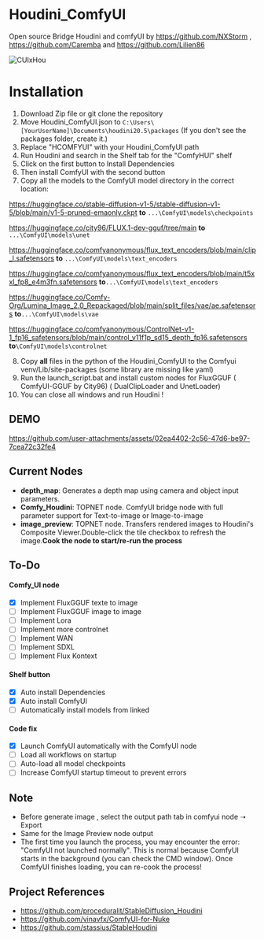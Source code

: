 # Houdini_ComfyUI

Open source Bridge Houdini and comfyUI by https://github.com/NXStorm , https://github.com/Caremba and https://github.com/Lilien86

![CUIxHou](https://github.com/user-attachments/assets/023f25e5-3344-4e1e-844b-d42d01563cd8)


# Installation

1. Download Zip file or git clone the repository
2. Move Houdini_ComfyUI.json to `C:\Users\[YourUserName]\Documents\houdini20.5\packages`
(If you don't see the packages folder, create it.)
3. Replace "HCOMFYUI" with your Houdini_ComfyUI path
4. Run Houdini and search in the Shelf tab for the "ComfyHUI" shelf
5. Click on the first button to Install Dependencies
6. Then install ComfyUI with the second button
7. Copy all the models to the ComfyUI model directory in the correct location:


https://huggingface.co/stable-diffusion-v1-5/stable-diffusion-v1-5/blob/main/v1-5-pruned-emaonly.ckpt 
 **to** `...\ComfyUI\models\checkpoints`

https://huggingface.co/city96/FLUX.1-dev-gguf/tree/main 
 **to** `...\ComfyUI\models\unet`

https://huggingface.co/comfyanonymous/flux_text_encoders/blob/main/clip_l.safetensors 
 **to** `...\ComfyUI\models\text_encoders`

https://huggingface.co/comfyanonymous/flux_text_encoders/blob/main/t5xxl_fp8_e4m3fn.safetensors 
 **to**`...\ComfyUI\models\text_encoders`

https://huggingface.co/Comfy-Org/Lumina_Image_2.0_Repackaged/blob/main/split_files/vae/ae.safetensors 
 **to**`...\ComfyUI\models\vae`

https://huggingface.co/comfyanonymous/ControlNet-v1-1_fp16_safetensors/blob/main/control_v11f1p_sd15_depth_fp16.safetensors 
 **to**`\ComfyUI\models\controlnet`

8. Copy **all** files in the python of the Houdini_ComfyUI to the Comfyui venv/Lib/site-packages (some library are missing like yaml)
9. Run the launch_script.bat and install custom nodes for FluxGGUF ( ComfyUI-GGUF by City96)
( DualClipLoader and UnetLoader)
10. You can close all windows and run Houdini !

## DEMO

https://github.com/user-attachments/assets/02ea4402-2c56-47d6-be97-7cea72c32fe4

## Current Nodes

- **depth_map**: Generates a depth map using camera and object input parameters.
- **Comfy_Houdini**: TOPNET node. ComfyUI bridge node with full parameter support for Text-to-image or Image-to-image
- **image_preview**: TOPNET node. Transfers rendered images to Houdini's Composite Viewer.Double-click the tile checkbox to refresh the image.**Cook the node to start/re-run the process**
  
## To-Do
#### Comfy_UI node
- [x] Implement FluxGGUF texte to image
- [ ] Implement FluxGGUF image to image
- [ ] Implement Lora
- [ ] Implement more controlnet
- [ ] Implement WAN
- [ ] Implement SDXL
- [ ] Implement Flux Kontext

#### Shelf button
- [x] Auto install Dependencies
- [x] Auto install ComfyUI
- [ ] Automatically install models from linked

#### Code fix
- [x] Launch ComfyUI automatically with the ComfyUI node
- [ ] Load all workflows on startup
- [ ] Auto-load all model checkpoints
- [ ] Increase ComfyUI startup timeout to prevent errors

## Note
- Before generate image , select the output path tab in comfyui node ➝ Export
- Same for the Image Preview node output
- The first time you launch the process, you may encounter the error: "ComfyUI not launched normally". This is normal because ComfyUI starts in the background (you can check the CMD window). Once ComfyUI finishes loading, you can re-cook the process!

 ## Project References
- https://github.com/proceduralit/StableDiffusion_Houdini
- https://github.com/vinavfx/ComfyUI-for-Nuke
- https://github.com/stassius/StableHoudini
